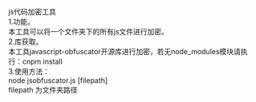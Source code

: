 js代码加密工具  
1.功能。  
	本工具可以将一个文件夹下的所有js文件进行加密。  
2.库获取。  
	本工具javascript-obfuscator开源库进行加密，若无node_modules模块请执行：cnpm install  	
3.使用方法：  
	node jsobfuscator.js [filepath]  
	filepath 为文件夹路径  
